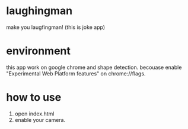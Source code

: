# laughingman
make you laugfingman! (this is joke app)

# environment

this app work on google chrome and shape detection. becouase enable "Experimental Web Platform features" on chrome://flags.

# how to use

1. open index.html
1. enable your camera.
